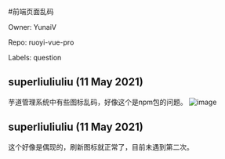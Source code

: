 #前端页面乱码

Owner: YunaiV

Repo: ruoyi-vue-pro

Labels: question 

## superliuliuliu (11 May 2021)

芋道管理系统中有些图标乱码，好像这个是npm包的问题。
![image](https://user-images.githubusercontent.com/31435840/117782335-1993d000-b274-11eb-8975-62a0022df1f4.png)


## superliuliuliu (11 May 2021)

这个好像是偶现的，刷新图标就正常了，目前未遇到第二次。

